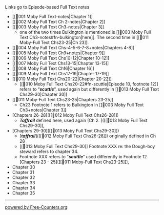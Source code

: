 Links go to Episode-based Full Text notes     
- [[🎤001 Moby Full Text-notes|Chapter 1]]     
- [[🎤002 Moby Full Text Ch 2-notes|Chapter 2]]     
- [[🎤003 Moby Full Text Ch3-notes|Chapter 3]]     
	- one of the two times Bulkington is mentioned is [[🎤003 Moby Full Text Ch3-notes#fn-bulkington|here]]. The second time in [[🎤011 Moby-Full Text Chs23-25|Ch 23]].   
- [[🎤004 Moby Full Text Chs-4-5-6-7-8+notes|Chapters 4-8]]      
- [[🎤005 Moby Full Text Ch9+notes|Chapter 9]]     
- [[🎤006 Moby Full Text Chs10-12|Chapter 10-12]]     
- [[🎤007 Moby Full Text Chs13-15|Chapter 13-15]]     
- [[🎤008 Moby Full Text Ch16|Chapter 16]]     
- [[🎤009 Moby Full Text Chs17-19|Chapter 17-19]]     
- [[🎤010 Moby Full Text Chs20-22|Chapter 20-22]]     
	- [[🎤010 Moby Full Text Chs20-22#fn-scuttle|Episode 10, footnote 12]]  refers to “***scuttle***”, used again but differently in [[🎤013 Moby Full Text Chs29-30|Chapter 30]]
- [[🎤011 Moby-Full Text Chs23-25|Chapters 23-25]]
	- Ch23 Footnote 1 refers to Bulkington in [[🎤003 Moby Full Text Ch3+notes|Chapter 3]]      
- [Chapters 26-28]([[🎤012 Moby Full Text Chs26-28]])     
	- ***Taffrail*** defined here, used again [Ch 2. ]([[🎤013 Moby Full Text Chs29-30]],     
- [Chapters 29-30]([[🎤013 Moby Full Text Chs29-30]])     
	- [***taffrail***]([[🎤012 Moby Full Text Chs26-28]]) originally defined in Ch 28
	- [[🎤013 Moby Full Text Chs29-30]] Footnote XXX re: the Dough-boy steward refers to chapter 34.
	- Footnote XXX refers to “***scuttle***” used differently in Footnote 12 [Chapters 23 - 25]([[🎤011 Moby-Full Text Chs23-25]]),      
- Chapter 30     
- Chapter 31     
- Chapter 32     
- Chapter 33     
- Chapter 34     
- Chapter 35     




---
 <a href='https://www.free-counters.org/'>powered by Free-Counters.org</a> <script type='text/javascript' src='https://www.freevisitorcounters.com/auth.php?id=3a836571bf527a15ef6121fbbdda37292ed45bd9'></script>
<script type="text/javascript" src="https://www.freevisitorcounters.com/en/home/counter/1376368/t/1"></script>